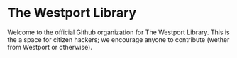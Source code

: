 # The Westport Library

Welcome to the official Github organization for The Westport Library. This is the a space for citizen hackers; we encourage anyone to contribute (wether from Westport or otherwise). 
